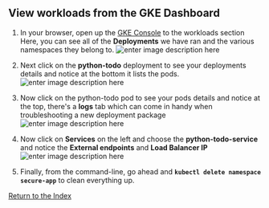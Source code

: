 ## View workloads from the GKE Dashboard


 1.  In your browser, open up the [GKE Console](https://console.cloud.google.com/kubernetes/workload?) to the workloads section
 Here, you can see all of the **Deployments** we have ran and the various namespaces they belong to.
 ![enter image description here](https://github.com/Burwood/containers101/raw/master/kubernetes_lab/images/GKE_workload_view2.png)

2. Next click on the **python-todo** deployment to see your deployments details and notice at the bottom it lists the pods.
![enter image description here](https://github.com/Burwood/containers101/raw/master/kubernetes_lab/images/GKE_workload_deployment.png)

3. Now click on the python-todo pod to see your pods details and notice at the top, there's a **logs** tab which can come in handy when troubleshooting a new deployment package![enter image description here](https://github.com/Burwood/containers101/raw/master/kubernetes_lab/images/GKE_workload_pod.png)

4.  Now click on **Services** on the left and choose the **python-todo-service** and notice the **External endpoints** and **Load Balancer IP**![enter image description here](https://github.com/Burwood/containers101/raw/master/kubernetes_lab/images/GKE_services_detail.png)
 
 3. Finally, from the command-line, go ahead and **`kubectl delete namespace secure-app`** to clean everything up.



[Return to the Index](https://github.com/Burwood/containers101/blob/master/kubernetes_lab/README.md)
